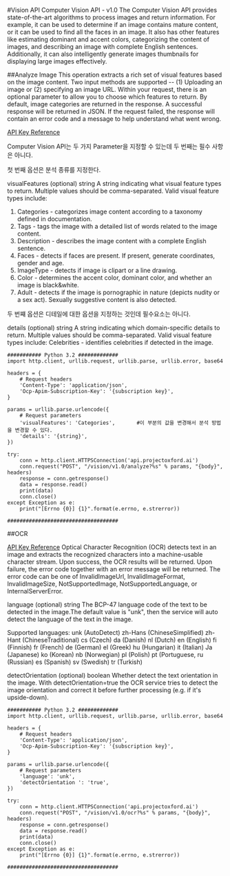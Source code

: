 #Vision API 
Computer Vision API - v1.0
The Computer Vision API provides state-of-the-art algorithms to process images and return information. For example, it can be used to determine if an image contains mature content, or it can be used to find all the faces in an image. It also has other features like estimating dominant and accent colors, categorizing the content of images, and describing an image with complete English sentences. Additionally, it can also intelligently generate images thumbnails for displaying large images effectively.

##Analyze Image
This operation extracts a rich set of visual features based on the image content. Two input methods are supported -- (1) Uploading an image or (2) specifying an image URL. Within your request, there is an optional parameter to allow you to choose which features to return. By default, image categories are returned in the response. A successful response will be returned in JSON. If the request failed, the response will contain an error code and a message to help understand what went wrong.

[API Key Reference](https://dev.projectoxford.ai/docs/services/56f91f2d778daf23d8ec6739/operations/56f91f2e778daf14a499e1fa)

Computer Vision API는 두 가지 Parameter을 지정할 수 있는데 두 번째는 필수 사항은 아니다. 

첫 번째 옵션은 분석 종류를 지정한다.  

visualFeatures (optional) string A string indicating what visual feature types to return. Multiple values should be comma-separated. 
Valid visual feature types include: 
1. Categories - categorizes image content according to a taxonomy defined in documentation.
2. Tags - tags the image with a detailed list of words related to the image content.
3. Description - describes the image content with a complete English sentence.
4. Faces - detects if faces are present. If present, generate coordinates, gender and age.
5. ImageType - detects if image is clipart or a line drawing.
6. Color - determines the accent color, dominant color, and whether an image is black&white.
7. Adult - detects if the image is pornographic in nature (depicts nudity or a sex act). Sexually suggestive content is also detected.

두 번쨰 옵션은 디테일에 대한 옵션을 지정하는 것인데 필수요소는 아니다.

details (optional) string A string indicating which domain-specific details to return. Multiple values should be comma-separated. 
Valid visual feature types include: 
Celebrities - identifies celebrities if detected in the image.


~~~~
########### Python 3.2 #############
import http.client, urllib.request, urllib.parse, urllib.error, base64

headers = {
    # Request headers
    'Content-Type': 'application/json',
    'Ocp-Apim-Subscription-Key': '{subscription key}',
}

params = urllib.parse.urlencode({
    # Request parameters
    'visualFeatures': 'Categories',       #이 부분의 값을 변경해서 분석 방법을 변경할 수 있다.
    'details': '{string}',
})

try:
    conn = http.client.HTTPSConnection('api.projectoxford.ai')
    conn.request("POST", "/vision/v1.0/analyze?%s" % params, "{body}", headers)
    response = conn.getresponse()
    data = response.read()
    print(data)
    conn.close()
except Exception as e:
    print("[Errno {0}] {1}".format(e.errno, e.strerror))

####################################
~~~~

##OCR

[API Key Reference](https://dev.projectoxford.ai/docs/services/56f91f2d778daf23d8ec6739/operations/56f91f2e778daf14a499e1fc)
Optical Character Recognition (OCR) detects text in an image and extracts the recognized characters into a machine-usable character stream.
Upon success, the OCR results will be returned. Upon failure, the error code together with an error message will be returned. The error code can be one of InvalidImageUrl, InvalidImageFormat, InvalidImageSize, NotSupportedImage, NotSupportedLanguage, or InternalServerError.

language (optional) string The BCP-47 language code of the text to be detected in the image.The default value is "unk", then the service will auto detect the language of the text in the image.

Supported languages:
unk (AutoDetect)
zh-Hans (ChineseSimplified)
zh-Hant (ChineseTraditional)
cs (Czech)
da (Danish)
nl (Dutch)
en (English)
fi (Finnish)
fr (French)
de (German)
el (Greek)
hu (Hungarian)
it (Italian)
Ja (Japanese)
ko (Korean)
nb (Norwegian)
pl (Polish)
pt (Portuguese,
ru (Russian)
es (Spanish)
sv (Swedish)
tr (Turkish)

detectOrientation (optional) boolean Whether detect the text orientation in the image. With detectOrientation=true the OCR service tries to detect the image orientation and correct it before further processing (e.g. if it's upside-down).

~~~~
########### Python 3.2 #############
import http.client, urllib.request, urllib.parse, urllib.error, base64

headers = {
    # Request headers
    'Content-Type': 'application/json',
    'Ocp-Apim-Subscription-Key': '{subscription key}',
}

params = urllib.parse.urlencode({
    # Request parameters
    'language': 'unk',
    'detectOrientation ': 'true',
})

try:
    conn = http.client.HTTPSConnection('api.projectoxford.ai')
    conn.request("POST", "/vision/v1.0/ocr?%s" % params, "{body}", headers)
    response = conn.getresponse()
    data = response.read()
    print(data)
    conn.close()
except Exception as e:
    print("[Errno {0}] {1}".format(e.errno, e.strerror))

####################################